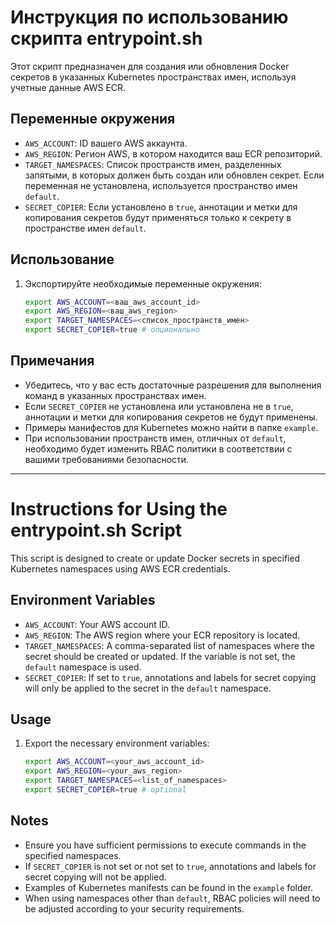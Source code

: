 # Инструкция по использованию скрипта entrypoint.sh

Этот скрипт предназначен для создания или обновления Docker секретов в указанных Kubernetes пространствах имен, используя учетные данные AWS ECR.

## Переменные окружения

- `AWS_ACCOUNT`: ID вашего AWS аккаунта.
- `AWS_REGION`: Регион AWS, в котором находится ваш ECR репозиторий.
- `TARGET_NAMESPACES`: Список пространств имен, разделенных запятыми, в которых должен быть создан или обновлен секрет. Если переменная не установлена, используется пространство имен `default`.
- `SECRET_COPIER`: Если установлено в `true`, аннотации и метки для копирования секретов будут применяться только к секрету в пространстве имен `default`.

## Использование

1. Экспортируйте необходимые переменные окружения:

    ```sh
    export AWS_ACCOUNT=<ваш_aws_account_id>
    export AWS_REGION=<ваш_aws_region>
    export TARGET_NAMESPACES=<список_пространств_имен>
    export SECRET_COPIER=true # опционально
    ```

## Примечания

- Убедитесь, что у вас есть достаточные разрешения для выполнения команд в указанных пространствах имен.
- Если `SECRET_COPIER` не установлена или установлена не в `true`, аннотации и метки для копирования секретов не будут применены.
- Примеры манифестов для Kubernetes можно найти в папке `example`.
- При использовании пространств имен, отличных от `default`, необходимо будет изменить RBAC политики в соответствии с вашими требованиями безопасности.

---
# Instructions for Using the entrypoint.sh Script

This script is designed to create or update Docker secrets in specified Kubernetes namespaces using AWS ECR credentials.

## Environment Variables

- `AWS_ACCOUNT`: Your AWS account ID.
- `AWS_REGION`: The AWS region where your ECR repository is located.
- `TARGET_NAMESPACES`: A comma-separated list of namespaces where the secret should be created or updated. If the variable is not set, the `default` namespace is used.
- `SECRET_COPIER`: If set to `true`, annotations and labels for secret copying will only be applied to the secret in the `default` namespace.

## Usage

1. Export the necessary environment variables:

    ```sh
    export AWS_ACCOUNT=<your_aws_account_id>
    export AWS_REGION=<your_aws_region>
    export TARGET_NAMESPACES=<list_of_namespaces>
    export SECRET_COPIER=true # optional
    ```

## Notes

- Ensure you have sufficient permissions to execute commands in the specified namespaces.
- If `SECRET_COPIER` is not set or not set to `true`, annotations and labels for secret copying will not be applied.
- Examples of Kubernetes manifests can be found in the `example` folder.
- When using namespaces other than `default`, RBAC policies will need to be adjusted according to your security requirements.
